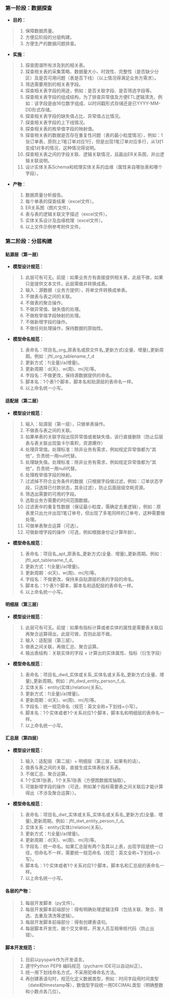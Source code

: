 ### 第一阶段：数据探查
* **目的**：
> 1. 保障数据质量。
> 1. 方便后阶段的分层构建。
> 1. 方便生产的数据问题排查。

* **实施**：
> 	1. 探查图谱所有涉及到的相关表。
> 	1. 探查相关表的采集策略、数据量大小、时效性、完整性（是否缺少分区）及是否可用问题（表是否下线）（以上情况得满足业务方需求）。
> 	1. 筛选需要用到的相关表字段。
> 	1. 探查相关表字段的用途，例如：是否关联字段、是否筛选字段等。
> 	1. 探查相关表字段的组成结构，为了排查异常值及方便ETL逻辑清洗，例如：该字段是由16位数字组成、以时间戳形式存储还是已YYYY-MM-DD形式存储。
> 	1. 探查相关表字段的缺失值占比、异常值占比情况。
> 	1. 探查相关表字段的上下线情况。
> 	1. 探查相关表的枚举值字段的映射值。
> 	1. 探查相关表的数据是否存在重复性问题（表的最小粒度情况），例如：1张订单表，原则上1笔订单对应1行，但是出现1笔订单对应多行，从1对1变成1对多的情况，这种情况得说明。
> 	1. 探查相关表之间的字段关联、逻辑关联情况，且画出ER关系图，并出逻辑关联说明。
> 	1. 设计实体关系Schema和梳理实体关系的血缘（属性来自哪张表和哪个字段）。

* **产物**：
> 1. 数据质量分析报告。
> 1. 每个单表的探查结果（excel文件）。
> 1. ER关系图（图片文件）。
> 1. 表与表的逻辑关联文字描述（excel文件）。
> 1. 实体关系设计及血缘梳理（excel文件）。
> 1. 以上文件示例参考附件文件。


### 第二阶段：分层构建
#### 贴源层（第一层）
* **模型设计规范**：
> 1. 此层可有可无。前提：如果业务方有直接提供相关表，此层不做，如果只是提供文本文件，此层需做并转换成表。
> 1. 输入：源数据（业务方提供），将单文件转换成单表。
> 1. 不做表与表之间的关联。
> 1. 不做表的聚合操作。
> 1. 不做异常值、缺失值的处理。
> 1. 不做枚举值字段映射的处理。
> 1. 不做新增字段的操作。
> 1. 不做任何处理操作，保持数据的原始性。

* **模型命名规范**：
> 1. 表命名：项目名\_org\_原表名或原文件名\_更新方式(全量、增量)\_更新周期。例如：jftl\_org\_tablename\_f\_d
> 1. 更新方式：f(全量)/a(增量)。
> 1. 更新周期：d(天)、w(周)、m(月)等。
> 1. 字段名：不做更改，保持源数据提供的命名。
> 1. 脚本名：1个表1个脚本，脚本名和贴源层的表命名一样。
> 1. 以上命名统一小写。


#### 适配层（第二层）
* **模型设计规范**：
> 1. 输入：贴源层（第一层），只做单表操作。
> 1. 不做表与表之间的关联。
> 1. 如果单表的关联字段出现异常值或者缺失值，该行直接删除（防止后层表与表关联出现笛卡尔乘积，资源爆炸）
> 1. 处理异常值。处理标准：除非业务有需求，例如规定异常值都为“其他”，负责统一用null代替。
> 1. 处理缺失值。处理标准：除非业务有需求，例如规定异常值都为“其他”，负责统一用null代替。
> 1. 处理枚举值字段的映射。
> 1. 过滤掉不符合业务条件的数据（只根据字段做过滤，例如：订单状态字段，只选择已付款状态，其余过滤），防止后面层级空耗资源。
> 1. 筛选出需要的可用的字段。
> 1. 选取业务方需要的时间范围数据。
> 1. 过滤表中的重复性数据（保证最小粒度，需确定去重逻辑），例如：原表里只出允许出现1笔订单号，但出现了多笔同样的订单号，这种需要做处理。
> 1. 可做单表聚合运算（可选）。
> 1. 可做新增字段的操作（可选，例如根据身份证计算年龄）。

* **模型命名规范**：
> 1. 表命名：项目名\_apt\_原表名\_更新方式(全量、增量)\_更新周期。例如：jftl\_apt\_tablename\_f\_d。
> 1. 更新方式：f(全量)/a(增量)。
> 1. 更新周期：d(天)、w(周)、m(月)等。
> 1. 字段名：不做更改，保持来自贴源层的表的字段的命名。
> 1. 脚本名：1个表1个脚本，脚本名和适配层的表命名一样。
> 1. 以上命名统一小写。


#### 明细层（第三层）
* **模型设计规范**：
> 1. 此层可有可无。前提：如果有指标计算或者实体的属性是需要表关联后再聚合运算得出，此层可做，否则此层不做。
> 1. 输入：适配层（第三层）。
> 1. 做表之间关联，再做汇总、聚合运算。
> 1. 输出表结构：关联实体的字段 + 计算出的实体属性、指标（衍生字段）


* **模型命名规范**：
> 1. 表命名：项目名\_dwd\_实体或关系\_实体名或关系名\_更新方式(全量、增量)\_更新周期。例如：jftl\_dwd\_entity\_person\_f\_d。
> 1. 实体关系：entity(实体)/relation(关系)。
> 1. 更新方式：f(全量)/a(增量)。
> 1. 更新周期：d(天)、w(周)、m(月)等。
> 1. 字段名：统一规范命名（规范：英文全称+下划线+小写）。
> 1. 脚本名：1个实体或者1个关系对应1个脚本，脚本名和明细层的表命名一样。
> 1. 以上命名统一小写。


#### 汇总层（第四层）
* **模型设计规范**：
> 1. 输入：适配层（第二层）+ 明细层（第三层，如果有的话）。
> 1. 做表与表之间的关联，直接生成实体表和关系表。
> 1. 不做汇总、聚合运算。
> 1. 1个实体1张表，1个关系1张表（方便图数据库抽取）。
> 1. 可做新增字段的操作（可选，例如某个指标需要表之间关联后才能计算得出（不涉及聚合运算））。

* **模型命名规范**：
> 1. 表命名：项目名\_dwt\_实体或关系\_实体名或关系名\_更新方式(全量、增量)\_更新周期。例如：jftl\_dwt\_entity\_person\_f\_d。
> 1. 实体关系：entity(实体)/relation(关系)。
> 1. 更新方式：f(全量)/a(增量)。
> 1. 更新周期：d(天)、w(周)、m(月)等。
> 1. 字段名：统一命名。如果汇总层有两个及其以上表，出现字段是统一口径，但命名不一样，需要统一规范命名（规范：英文全称+下划线+小写）。
> 1. 脚本名：1个实体或者1个关系对应1个脚本，脚本名和汇总层的表命名一样。
> 1. 以上命名统一小写。


#### 各层的产物：
> 1. 每层开发脚本（py文件）。
> 1. 每层开发脚本前端部分：得有明确处理逻辑注释（包括关联、聚合、筛选、去重及清洗等逻辑）。
> 1. 每层开发脚本前端部分：得有创建表语句。
> 1. 每层脚本开发完，做个交叉审核，开发人员互相审核代码（防止出错）。


#### 脚本开发规范：
> 1. 目前以pyspark作为开发语言。
> 1. 遵守Python PEP8 编码规范（pycharm IDE可以自动纠正）。
> 1. 统一用下划线命名方式，不采用驼峰命名方法。
> 1. 再创建表语句时，规范化定义数据类型，例如：时间字段用时间类型（date和timestamp等），数值型字段统一用DECIMAL类型（明确整数和小数点各几位）。


